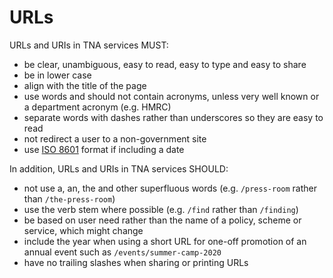 # URLs

URLs and URIs in TNA services MUST:

- be clear, unambiguous, easy to read, easy to type and easy to share
- be in lower case
- align with the title of the page
- use words and should not contain acronyms, unless very well known or a department acronym (e.g. HMRC)
- separate words with dashes rather than underscores so they are easy to read
- not redirect a user to a non-government site
- use [ISO 8601](https://en.wikipedia.org/wiki/ISO_8601) format if including a date

In addition, URLs and URIs in TNA services SHOULD:

- not use a, an, the and other superfluous words (e.g. `/press-room` rather than `/the-press-room`)
- use the verb stem where possible (e.g. `/find` rather than `/finding`)
- be based on user need rather than the name of a policy, scheme or service, which might change
- include the year when using a short URL for one-off promotion of an annual event such as `/events/summer-camp-2020`
- have no trailing slashes when sharing or printing URLs
